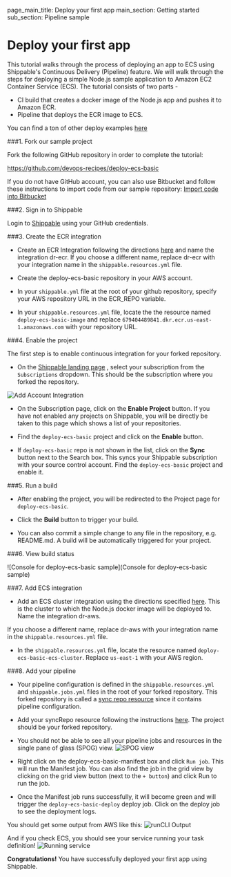 page_main_title: Deploy your first app
main_section: Getting started
sub_section: Pipeline sample

# Deploy your first app

This tutorial walks through the process of deploying an app to ECS using Shippable's Continuous Delivery (Pipeline) feature.
We will walk through the steps for deploying a simple Node.js sample application to Amazon EC2 Container Service (ECS). The
tutorial consists of two parts -
* CI build that creates a docker image of the Node.js app and pushes it to Amazon ECR.
* Pipeline that deploys the ECR image to ECS.

You can find a ton of other deploy examples [here](/deploy/why-deploy/)

###1. Fork our sample project

Fork the following GitHub repository in order to complete the tutorial:

<https://github.com/devops-recipes/deploy-ecs-basic>

If you do not have GitHub account, you can also use Bitbucket and follow these instructions to import code from our sample repository: [Import code into Bitbucket](https://confluence.atlassian.com/bitbucket/import-or-convert-code-from-an-existing-tool-795937450.html)

###2. Sign in to Shippable

Login to [Shippable](http://www.shippable.com) using your GitHub credentials.

###3. Create the ECR integration

- Create an ECR Integration following the directions [here](/ci/push-amazon-ecr/#setup) and name the integration dr-ecr. If you choose
a different name, replace dr-ecr with your integration name in the `shippable.resources.yml` file.

- Create the deploy-ecs-basic repository in your AWS account.

- In your `shippable.yml` file at the root of your github repository, specify your AWS repository URL in the ECR_REPO variable.

- In your `shippable.resources.yml` file, locate the the resource named `deploy-ecs-basic-image` and replace
`679404489841.dkr.ecr.us-east-1.amazonaws.com` with your repository URL.

###4. Enable the project

The first step is to enable continuous integration for your forked repository.

- On the [Shippable landing page](http://app.shippable.com) , select your subscription from the `Subscriptions` dropdown.
This should be the subscription where you forked the repository.

<img src="/images/ci/list-subscriptions.png" alt="Add Account Integration">

- On the Subscription page, click on the **Enable Project** button. If you have not enabled any projects on Shippable,
 you will be directly be taken to this page which shows a list of your repositories.

-  Find the `deploy-ecs-basic` project and click on the **Enable** button.

- If `deploy-ecs-basic` repo is not shown  in the list, click on the **Sync** button next to the Search box. This syncs your Shippable subscription with your source control account. Find the `deploy-ecs-basic` project and enable it.

###5. Run a build

- After enabling the project, you will be redirected to the Project page for `deploy-ecs-basic`.

- Click the **Build** button to trigger your build.

- You can also commit a simple change to any file in the repository, e.g. README.md. A build will be automatically triggered for your project.

###6. View build status

![Console for deploy-ecs-basic sample](Console for deploy-ecs-basic sample)

###7. Add ECS integration

- Add an ECS cluster integration using the directions specified [here](/reference/int-amazon-ecs/). This is the cluster to which the
Node.js docker image will be deployed to. Name the integration dr-aws.

If you choose a different name, replace dr-aws with your integration name in the `shippable.resources.yml` file.

- In the `shippable.resources.yml` file, locate the resource named `deploy-ecs-basic-ecs-cluster`. Replace `us-east-1` with your AWS
region.

###8. Add your pipeline

- Your pipeline configuration is defined in the `shippable.resources.yml` and `shippable.jobs.yml` files in the root of your forked repository.
This forked repository is called a [sync repo resource](/reference/resource-syncrepo) since it contains pipeline configuration.

- Add your syncRepo resource following the instructions [here](/reference/resource-syncrepo/#adding-a-syncrepo-from-the-ui). The project should
be your forked repository.

- You should not be able to see all your pipeline jobs and resources in the single pane of glass (SPOG) view.
![SPOG view](https://raw.githubusercontent.com/devops-recipes/deploy-ecs-basic/master/public/resources/images/pipeline-view.png)

- Right click on the deploy-ecs-basic-manifest box and click `Run job`. This will run the Manifest job.
You can also find the job in the grid view by clicking on the grid view button (next to the `+ button`) and click Run to run the job.

- Once the Manifest job runs successfully, it will become green and will trigger the `deploy-ecs-basic-deploy` deploy job. Click on the deploy
job to see the deployment logs.

You should get some output from AWS like this:
<img src="/images/deploy/amazon-ecs/basic-deployment-runcli-output.png" alt="runCLI Output">

And if you check ECS, you should see your service running your task definition!
<img src="/images/deploy/amazon-ecs/basic-deployment-service.png" alt="Running service">

**Congratulations!** You have successfully deployed your first app using Shippable.
